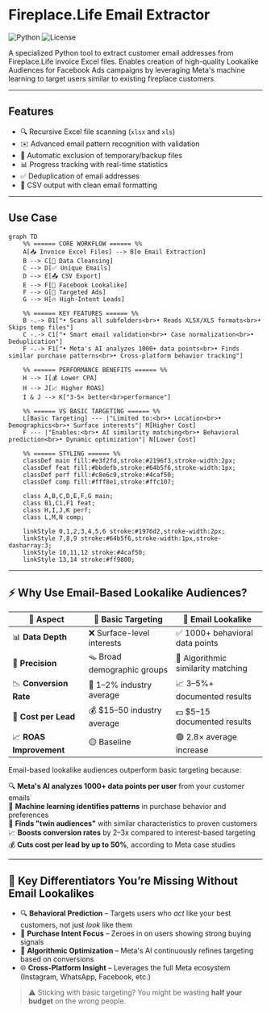 # Fireplace.Life Email Extractor

![Python](https://img.shields.io/badge/Python-3.8%2B-blue)
![License](https://img.shields.io/badge/License-MIT-green)

A specialized Python tool to extract customer email addresses from Fireplace.Life invoice Excel files. Enables creation of high-quality Lookalike Audiences for Facebook Ads campaigns by leveraging Meta's machine learning to target users similar to existing fireplace customers.

---

## Features

- 🔍 Recursive Excel file scanning (`xlsx` and `xls`)
- ✉️ Advanced email pattern recognition with validation
- 🧹 Automatic exclusion of temporary/backup files
- 📊 Progress tracking with real-time statistics
- ✅ Deduplication of email addresses
- 💾 CSV output with clean email formatting

---

## Use Case

```mermaid
graph TD
    %% ====== CORE WORKFLOW ====== %%
    A[📥 Invoice Excel Files] --> B[⚙️ Email Extraction]
    B --> C[🧹 Data Cleansing]
    C --> D[✅ Unique Emails]
    D --> E[📤 CSV Export]
    E --> F[👥 Facebook Lookalike]
    F --> G[🎯 Targeted Ads]
    G --> H[🔥 High-Intent Leads]
    
    %% ====== KEY FEATURES ====== %%
    B -.-> B1["• Scans all subfolders<br>• Reads XLSX/XLS formats<br>• Skips temp files"]
    C -.-> C1["• Smart email validation<br>• Case normalization<br>• Deduplication"]
    F -.-> F1["• Meta's AI analyzes 1000+ data points<br>• Finds similar purchase patterns<br>• Cross-platform behavior tracking"]
    
    %% ====== PERFORMANCE BENEFITS ====== %%
    H --> I[💰 Lower CPA]
    H --> J[📈 Higher ROAS]
    I & J --> K["3-5× better<br>performance"]
    
    %% ====== VS BASIC TARGETING ====== %%
    L[Basic Targeting] --- |"Limited to:<br>• Location<br>• Demographics<br>• Surface interests"| M[Higher Cost]
    F --- |"Enables:<br>• AI similarity matching<br>• Behavioral prediction<br>• Dynamic optimization"| N[Lower Cost]
    
    %% ====== STYLING ====== %%
    classDef main fill:#e3f2fd,stroke:#2196f3,stroke-width:2px;
    classDef feat fill:#bbdefb,stroke:#64b5f6,stroke-width:1px;
    classDef perf fill:#c8e6c9,stroke:#4caf50;
    classDef comp fill:#fff8e1,stroke:#ffc107;
    
    class A,B,C,D,E,F,G main;
    class B1,C1,F1 feat;
    class H,I,J,K perf;
    class L,M,N comp;
    
    linkStyle 0,1,2,3,4,5,6 stroke:#1976d2,stroke-width:2px;
    linkStyle 7,8,9 stroke:#64b5f6,stroke-width:1px,stroke-dasharray:3;
    linkStyle 10,11,12 stroke:#4caf50;
    linkStyle 13,14 stroke:#ff9800;
```

---

## ⚡ Why Use Email-Based Lookalike Audiences?

| 🧠 **Aspect**            | 😬 **Basic Targeting**           | 🚀 **Email Lookalike**                        |
|--------------------------|----------------------------------|-----------------------------------------------|
| 📊 **Data Depth**         | ❌ Surface-level interests        | ✅ 1000+ behavioral data points               |
| 🎯 **Precision**          | 🪤 Broad demographic groups       | 🎯 Algorithmic similarity matching            |
| 📉 **Conversion Rate**    | 🔻 1–2% industry average          | 📈 3–5%+ documented results                   |
| 💸 **Cost per Lead**      | 💰 $15–50 industry average        | 💵 $5–15 documented results                   |
| 📈 **ROAS Improvement**   | 🟡 Baseline                      | 🟢 2.8× average increase                      |

Email-based lookalike audiences outperform basic targeting because:

🔍 **Meta's AI analyzes 1000+ data points per user** from your customer emails  
🧠 **Machine learning identifies patterns** in purchase behavior and preferences  
🎯 **Finds "twin audiences"** with similar characteristics to proven customers  
📈 **Boosts conversion rates** by 2–3x compared to interest-based targeting  
💰 **Cuts cost per lead by up to 50%**, according to Meta case studies  

---

## 🚨 Key Differentiators You’re Missing Without Email Lookalikes

- 🔍 **Behavioral Prediction** – Targets users who *act* like your best customers, not just *look* like them  
- 🛒 **Purchase Intent Focus** – Zeroes in on users showing strong buying signals  
- 🤖 **Algorithmic Optimization** – Meta's AI continuously refines targeting based on conversions  
- 🌐 **Cross-Platform Insight** – Leverages the full Meta ecosystem (Instagram, WhatsApp, Facebook, etc.)  
> ⚠️ Sticking with basic targeting? You might be wasting **half your budget** on the wrong people.
